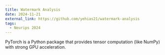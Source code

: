 ```yaml
---
title: Watermark Analysis
date: 2024-11-21
external_link: https://github.com/yehias21/watermark-analysis
tags:
  - Neurips 2024
---
```


PyTorch is a Python package that provides tensor computation (like NumPy) with strong GPU acceleration.

<!--more-->
